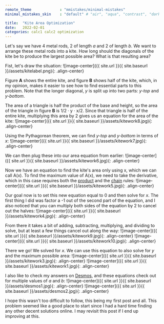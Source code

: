 ```yaml
---
remote_theme             : "mmistakes/minimal-mistakes"
minimal_mistakes_skin    : "default" # "air", "aqua", "contrast", "dark", "dirt", "neon", "mint", "plum", "sunrise"

title:  "Kite Area Optimization"
date:   2022-02-01
categories: calc1 calc2 optimization
---
```

Let's say we have 4 metal rods, 2 of length <i>a</i> and 2 of length <i>b</i>.  We want to arrange these metal rods into a kite.  How long should the diagonals of the kite be to produce the largest possible area?  What is that resulting area?

Fist, let's draw the situation:
![image-center]({{ site.url }}{{ site.baseurl }}/assets/kitelabel.png){: .align-center}

Figure <b>A</b> shows the entire kite, and figure <b>B</b> shows half of the kite, which, in my opinion, makes it easier to see how to find essential parts to this problem.  Note that the longer diagonal, <i>y</i> is split up into two parts: <i>y-top</i> and <i>y-bottom</i>.

The area of a triangle is half the product of the base and height, so the area of the triangle in figure <b>B</b> is 1/2 <span>&#183;</span> y <span>&#183;</span> x/2.  Since that triangle is half of the entire kite, multiplying this area by 2 gives us an equation for the area of the kite:
![image-center]({{ site.url }}{{ site.baseurl }}/assets/kitework8.jpg){: .align-center}

Using the Pythagorean theorem, we can find <i>y-top</i> and <i>y-bottom</i> in terms of <i>x</i>:
![image-center]({{ site.url }}{{ site.baseurl }}/assets/kitework7.jpg){: .align-center}

We can then plug these into our area equation from earlier:
![image-center]({{ site.url }}{{ site.baseurl }}/assets/kitework6.jpg){: .align-center}

Now we have an equation to find the kite's area only using x, which we can call A(x).  To find the maximum value of A(x), we need to take the derivative, which in this case requires both the [product](https://tutorial.math.lamar.edu/classes/calci/productquotientrule.aspx) and the [chain](https://tutorial.math.lamar.edu/classes/calci/chainrule.aspx) rules:
![image-center]({{ site.url }}{{ site.baseurl }}/assets/kitework5.jpg){: .align-center}

Our goal now is to set this new equation equal to 0 and then solve for <i>x</i>.  The first thing I did was factor a -1 out of the second part of the equation, and I also noticed that you can multiply both sides of the equation by 2 to cancel out the halves:
![image-center]({{ site.url }}{{ site.baseurl }}/assets/kitework4.jpg){: .align-center}

From there it takes a bit of adding, subtracting, multiplying, and dividing to solve, but at least a few things cancel out along the way:
![image-center]({{ site.url }}{{ site.baseurl }}/assets/kitework9.jpg){: .align-center}
![image-center]({{ site.url }}{{ site.baseurl }}/assets/kitework10.jpg){: .align-center}

There we go!  We solved for <i>x</i>.  We can use this equation to also solve for <i>y</i> and the maximum possible area:
![image-center]({{ site.url }}{{ site.baseurl }}/assets/kitework3.jpg){: .align-center}
![image-center]({{ site.url }}{{ site.baseurl }}/assets/kitework1.jpg){: .align-center}

I also like to check my answers on [Desmos](https://www.desmos.com/), and these equations check out for multiple values of <i>a</i> and <i>b</i>:
![image-center]({{ site.url }}{{ site.baseurl }}/assets/desmos1.jpg){: .align-center}
![image-center]({{ site.url }}{{ site.baseurl }}/assets/desmos2.jpg){: .align-center}

I hope this wasn't too difficult to follow, this being my first post and all.  This problem seemed like a good place to start since I had a hard time finding any other decent solutions online.  I may revisit this post if I end up improving at this.